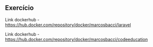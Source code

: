## Exercício

Link dockerhub - https://hub.docker.com/repository/docker/marcosbacci/laravel

Link dockerhub - https://hub.docker.com/repository/docker/marcosbacci/codeeducation


